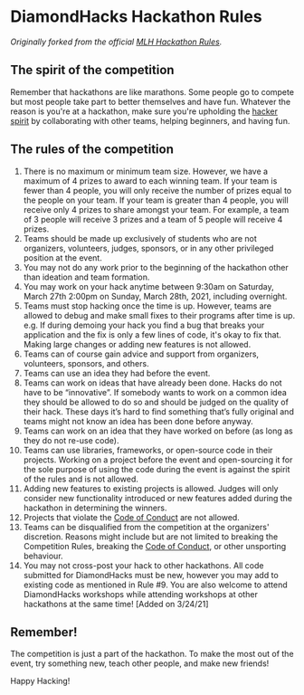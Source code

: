 # DiamondHacks Hackathon Rules

_Originally forked from the official [MLH Hackathon Rules](https://github.com/MLH/mlh-hackathon-rules)._

## The spirit of the competition

Remember that hackathons are like marathons. Some people go to compete but most people take part to better themselves and have fun. Whatever the reason is you're at a hackathon, make sure you're upholding the [hacker spirit](https://medium.com/@tfogo/the-spirit-of-hackathons-a0d81a65060a#.6cx5ac9t8) by collaborating with other teams, helping beginners, and having fun.


## The rules of the competition

1. There is no maximum or minimum team size. However, we have a maximum of 4 prizes to award to each winning team. If your team is fewer than 4 people, you will only receive the number of prizes equal to the people on your team. If your team is greater than 4 people, you will receive only 4 prizes to share amongst your team. For example, a team of 3 people will receive 3 prizes and a team of 5 people will receive 4 prizes.
2. Teams should be made up exclusively of students who are not organizers, volunteers, judges, sponsors, or in any other privileged position at the event. 
3. You may not do any work prior to the beginning of the hackathon other than ideation and team formation.
4. You may work on your hack anytime between 9:30am on Saturday, March 27th 2:00pm on Sunday, March 28th, 2021, including overnight.
5. Teams must stop hacking once the time is up. However, teams are allowed to debug and make small fixes to their programs after time is up. e.g. If during demoing your hack you find a bug that breaks your application and the fix is only a few lines of code, it's okay to fix that. Making large changes or adding new features is not allowed.
6. Teams can of course gain advice and support from organizers, volunteers, sponsors, and others.
7. Teams can use an idea they had before the event.
8. Teams can work on ideas that have already been done. Hacks do not have to be “innovative”. If somebody wants to work on a common idea they should be allowed to do so and should be judged on the quality of their hack. These days it’s hard to find something that’s fully original and teams might not know an idea has been done before anyway.
9. Teams can work on an idea that they have worked on before (as long as they do not re-use code).
10. Teams can use libraries, frameworks, or open-source code in their projects. Working on a project before the event and open-sourcing it for the sole purpose of using the code during the event is against the spirit of the rules and is not allowed.  
11. Adding new features to existing projects is allowed. Judges will only consider new functionality introduced or new features added during the hackathon in determining the winners.
12. Projects that violate the [Code of Conduct](http://static.mlh.io/docs/mlh-code-of-conduct.pdf) are not allowed. 
13. Teams can be disqualified from the competition at the organizers' discretion. Reasons might include but are not limited to breaking the Competition Rules, breaking the [Code of Conduct](http://static.mlh.io/docs/mlh-code-of-conduct.pdf), or other unsporting behaviour.
14. You may not cross-post your hack to other hackathons. All code submitted for DiamondHacks must be new, however you may add to existing code as mentioned in Rule #9. You are also welcome to attend DiamondHacks workshops while attending workshops at other hackathons at the same time! [Added on 3/24/21]


## Remember!

The competition is just a part of the hackathon. To make the most out of the event, try something new, teach other people, and make new friends!

Happy Hacking!
